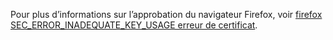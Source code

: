 Pour plus d’informations sur l’approbation du navigateur Firefox, voir [firefox SEC_ERROR_INADEQUATE_KEY_USAGE erreur de certificat](xref:security/enforcing-ssl#trust-ff).